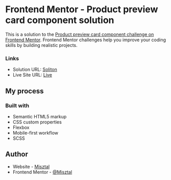 # Frontend Mentor - Product preview card component solution

This is a solution to the [Product preview card component challenge on Frontend Mentor](https://www.frontendmentor.io/challenges/product-preview-card-component-GO7UmttRfa). Frontend Mentor challenges help you improve your coding skills by building realistic projects.

### Links

- Solution URL: [Soliton](https://github.com/Misztalo/NEWBIE-PROJECTS-FRONTENDMENTOR/tree/main/product-preview-card-component)
- Live Site URL: [Live](https://misztalo.github.io/NEWBIE-PROJECTS-FRONTENDMENTOR/product-preview-card-component/)

## My process

### Built with

- Semantic HTML5 markup
- CSS custom properties
- Flexbox
- Mobile-first workflow
- SCSS

## Author

- Website - [Misztal](https://www.your-site.com)
- Frontend Mentor - [@Misztal](https://www.frontendmentor.io/profile/Misztalo)
